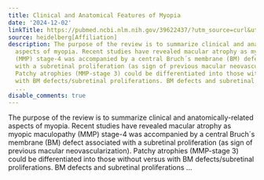 ```yaml
---
title: Clinical and Anatomical Features of Myopia
date: '2024-12-02'
linkTitle: https://pubmed.ncbi.nlm.nih.gov/39622437/?utm_source=curl&utm_medium=rss&utm_campaign=pubmed-2&utm_content=1FakS-2QOkCT8HsMOQP1bCRQ4YzyumYOmxmF0moLsQ3dFB1E9V&fc=20220326224207&ff=20241203172312&v=2.18.0.post9+e462414
source: heidelberg[Affiliation]
description: The purpose of the review is to summarize clinical and anatomically-related
  aspects of myopia. Recent studies have revealed macular atrophy as myopic maculopathy
  (MMP) stage-4 was accompanied by a central Bruch´s membrane (BM) defect associated
  with a subretinal proliferation (as sign of previous macular neovascularization).
  Patchy atrophies (MMP-stage 3) could be differentiated into those without versus
  with BM defects/subretinal proliferations. BM defects and subretinal proliferations
  ...
disable_comments: true
---
```

The purpose of the review is to summarize clinical and anatomically-related aspects of myopia. Recent studies have revealed macular atrophy as myopic maculopathy (MMP) stage-4 was accompanied by a central Bruch´s membrane (BM) defect associated with a subretinal proliferation (as sign of previous macular neovascularization). Patchy atrophies (MMP-stage 3) could be differentiated into those without versus with BM defects/subretinal proliferations. BM defects and subretinal proliferations ...